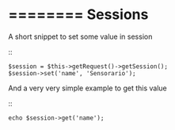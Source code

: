 ========
Sessions
========

A short snippet to set some value in session

::

    $session = $this->getRequest()->getSession();
    $session->set('name', 'Sensorario');

And a very very simple example to get this value

::

    echo $session->get('name');
